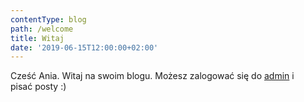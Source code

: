 ```yaml
---
contentType: blog
path: /welcome
title: Witaj
date: '2019-06-15T12:00:00+02:00'
---
```

Cześć Ania. Witaj na swoim blogu. Możesz zalogować się do [admin](/admin) i pisać posty :)
